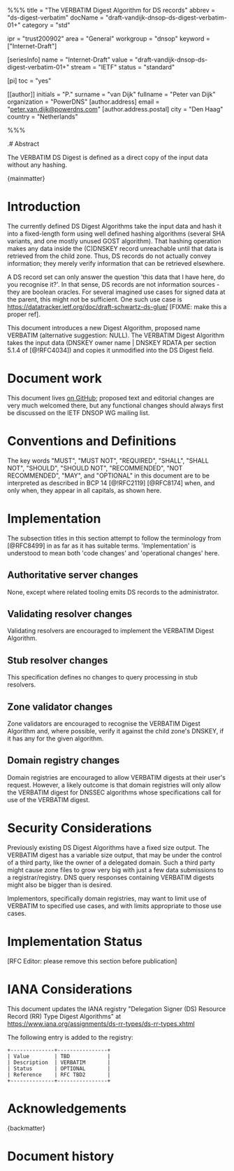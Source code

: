 %%%
title = "The VERBATIM Digest Algorithm for DS records"
abbrev = "ds-digest-verbatim"
docName = "draft-vandijk-dnsop-ds-digest-verbatim-01+"
category = "std"

ipr = "trust200902"
area = "General"
workgroup = "dnsop"
keyword = ["Internet-Draft"]

[seriesInfo]
name = "Internet-Draft"
value = "draft-vandijk-dnsop-ds-digest-verbatim-01+"
stream = "IETF"
status = "standard"

[pi]
toc = "yes"

[[author]]
initials = "P."
surname = "van Dijk"
fullname = "Peter van Dijk"
organization = "PowerDNS"
[author.address]
 email = "peter.van.dijk@powerdns.com"
[author.address.postal]
 city = "Den Haag"
 country = "Netherlands"


%%%

.# Abstract

The VERBATIM DS Digest is defined as a direct copy of the input data without any hashing.

{mainmatter}

# Introduction

The currently defined DS Digest Algorithms take the input data and hash it into a fixed-length form using well defined hashing algorithms (several SHA variants, and one mostly unused GOST algorithm).
That hashing operation makes any data inside the (C)DNSKEY record unreachable until that data is retrieved from the child zone.
Thus, DS records do not actually convey information; they merely verify information that can be retrieved elsewhere.

A DS record set can only answer the question 'this data that I have here, do you recognise it?'.
In that sense, DS records are not information sources - they are boolean oracles.
For several imagined use cases for signed data at the parent, this might not be sufficient.
One such use case is https://datatracker.ietf.org/doc/draft-schwartz-ds-glue/ [FIXME: make this a proper ref].

This document introduces a new Digest Algorithm, proposed name VERBATIM (alternative suggestion: NULL).
The VERBATIM Digest Algorithm takes the input data (DNSKEY owner name | DNSKEY RDATA per section 5.1.4 of [@!RFC4034]) and copies it unmodified into the DS Digest field.

# Document work

This document lives [on GitHub](https://github.com/PowerDNS/draft-dnsop-ds-digest-verbatim); proposed text and editorial changes are very much welcomed there, but any functional changes should always first be discussed on the IETF DNSOP WG mailing list.

# Conventions and Definitions

The key words "MUST", "MUST NOT", "REQUIRED", "SHALL", "SHALL NOT", "SHOULD", "SHOULD NOT", "RECOMMENDED", "NOT RECOMMENDED", "MAY", and "OPTIONAL" in this document are to be interpreted as described in BCP 14 [@!RFC2119] [@RFC8174] when, and only when, they appear in all capitals, as shown here.

# Implementation

The subsection titles in this section attempt to follow the terminology from [@RFC8499] in as far as it has suitable terms.
'Implementation' is understood to mean both 'code changes' and 'operational changes' here.

## Authoritative server changes

None, except where related tooling emits DS records to the administrator.

## Validating resolver changes

Validating resolvers are encouraged to implement the VERBATIM Digest Algorithm.

## Stub resolver changes

This specification defines no changes to query processing in stub resolvers.

## Zone validator changes

Zone validators are encouraged to recognise the VERBATIM Digest Algorithm and, where possible, verify it against the child zone's DNSKEY, if it has any for the given algorithm.

## Domain registry changes

Domain registries are encouraged to allow VERBATIM digests at their user's request.
However, a likely outcome is that domain registries will only allow the VERBATIM digest for DNSSEC algorithms whose specifications call for use of the VERBATIM digest.

# Security Considerations

Previously existing DS Digest Algorithms have a fixed size output.
The VERBATIM digest has a variable size output, that may be under the control of a third party, like the owner of a delegated domain.
Such a third party might cause zone files to grow very big with just a few data submissions to a registrar/registry.
DNS query responses containing VERBATIM digests might also be bigger than is desired.

Implementors, specifically domain registries, may want to limit use of VERBATIM to specified use cases, and with limits appropriate to those use cases.

# Implementation Status

[RFC Editor: please remove this section before publication]


# IANA Considerations

This document updates the IANA registry "Delegation Signer (DS) Resource Record (RR) Type Digest Algorithms" at https://www.iana.org/assignments/ds-rr-types/ds-rr-types.xhtml

The following entry is added to the registry:

~~~ ascii-art
+--------------+----------------+
| Value        | TBD            |
| Description  | VERBATIM       |
| Status       | OPTIONAL       |
| Reference    | RFC TBD2       |
+--------------+----------------+
~~~


# Acknowledgements


{backmatter}

# Document history

